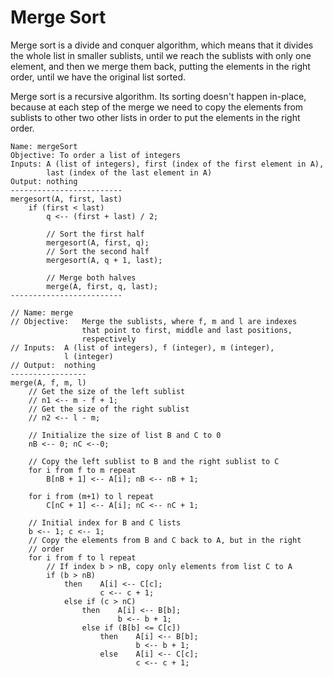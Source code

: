 # Merge Sort
Merge sort is a divide and conquer algorithm, which means that it
divides the whole list in smaller sublists, until we reach the
sublists with only one element, and then we merge them back, putting
the elements in the right order, until we have the original
list sorted.

Merge sort is a recursive algorithm. Its sorting doesn't happen
in-place, because at each step of the merge we need to copy the
elements from sublists to other two other lists in order
to put the elements in the right order.

```
Name: mergeSort
Objective: To order a list of integers
Inputs: A (list of integers), first (index of the first element in A),
        last (index of the last element in A)
Output: nothing
-------------------------
mergesort(A, first, last)
    if (first < last)
        q <-- (first + last) / 2;

        // Sort the first half
        mergesort(A, first, q);
        // Sort the second half
        mergesort(A, q + 1, last);

        // Merge both halves
        merge(A, first, q, last);
-------------------------

// Name: merge
// Objective:   Merge the sublists, where f, m and l are indexes
                that point to first, middle and last positions,
                respectively
// Inputs:  A (list of integers), f (integer), m (integer),
            l (integer)
// Output:  nothing
-----------------
merge(A, f, m, l)
    // Get the size of the left sublist
    // n1 <-- m - f + 1;
    // Get the size of the right sublist
    // n2 <-- l - m;

    // Initialize the size of list B and C to 0
    nB <-- 0; nC <--0;
    
    // Copy the left sublist to B and the right sublist to C
    for i from f to m repeat
        B[nB + 1] <-- A[i]; nB <-- nB + 1;

    for i from (m+1) to l repeat
        C[nC + 1] <-- A[i]; nC <-- nC + 1;
    
    // Initial index for B and C lists
    b <-- 1; c <-- 1;
    // Copy the elements from B and C back to A, but in the right
    // order
    for i from f to l repeat
        // If index b > nB, copy only elements from list C to A
        if (b > nB)
            then    A[i] <-- C[c];
                    c <-- c + 1;
            else if (c > nC)
                then    A[i] <-- B[b];
                        b <-- b + 1;
                else if (B[b] <= C[c])
                    then    A[i] <-- B[b];
                            b <-- b + 1;
                    else    A[i] <-- C[c];
                            c <-- c + 1;
```
